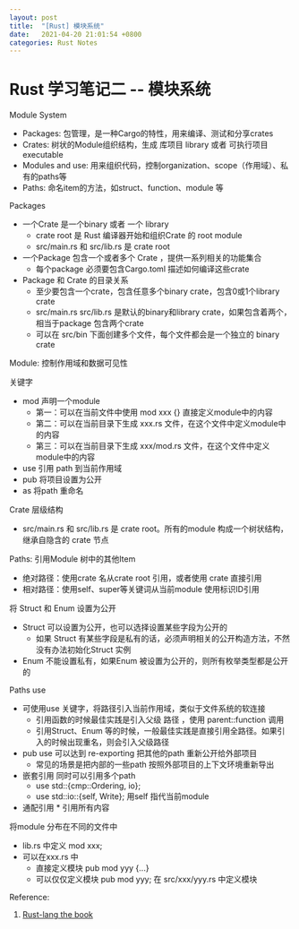 ```yaml
---
layout: post
title:  "[Rust] 模块系统"
date:   2021-04-20 21:01:54 +0800
categories: Rust Notes
---
```


# Rust 学习笔记二 -- 模块系统

Module System

- Packages: 包管理，是一种Cargo的特性，用来编译、测试和分享crates
- Crates: 树状的Module组织结构，生成 库项目 library 或者 可执行项目 executable
- Modules and use: 用来组织代码，控制organization、scope（作用域）、私有的paths等
- Paths: 命名item的方法，如struct、function、module 等


Packages

- 一个Crate 是一个binary 或者 一个 library
    - crate root 是 Rust 编译器开始和组织Crate 的 root module
    - src/main.rs 和 src/lib.rs 是 crate root
- 一个Package 包含一个或者多个 Crate ，提供一系列相关的功能集合
    - 每个package 必须要包含Cargo.toml 描述如何编译这些crate
- Package 和 Crate 的目录关系
    - 至少要包含一个crate，包含任意多个binary crate，包含0或1个library crate
    - src/main.rs src/lib.rs 是默认的binary和library crate，如果包含着两个，相当于package 包含两个crate
    - 可以在 src/bin 下面创建多个文件，每个文件都会是一个独立的 binary crate

Module: 控制作用域和数据可见性

关键字

- mod 声明一个module
    - 第一：可以在当前文件中使用 mod xxx \{\} 直接定义module中的内容
    - 第二：可以在当前目录下生成 xxx.rs 文件，在这个文件中定义module中的内容
    - 第三：可以在当前目录下生成 xxx/mod.rs 文件，在这个文件中定义module中的内容
- use 引用 path 到当前作用域
- pub 将项目设置为公开
- as 将path 重命名

Crate 层级结构

- src/main.rs 和 src/lib.rs 是 crate root。所有的module 构成一个树状结构，继承自隐含的 crate 节点

Paths: 引用Module 树中的其他Item

- 绝对路径：使用crate 名从crate root 引用，或者使用 crate 直接引用
- 相对路径：使用self、super等关键词从当前module 使用标识ID引用

将 Struct 和 Enum 设置为公开

- Struct 可以设置为公开，也可以选择设置某些字段为公开的
    - 如果 Struct 有某些字段是私有的话，必须声明相关的公开构造方法，不然没有办法初始化Struct 实例
- Enum 不能设置私有，如果Enum 被设置为公开的，则所有枚举类型都是公开的


Paths use

- 可使用use 关键字，将路径引入当前作用域，类似于文件系统的软连接
    - 引用函数的时候最佳实践是引入父级 路径 ，使用 parent::function 调用
    - 引用Struct、Enum 等的时候，一般最佳实践是直接引用全路径。如果引入的时候出现重名，则会引入父级路径
- pub use 可以达到 re-exporting 把其他的path 重新公开给外部项目
    - 常见的场景是把内部的一些path 按照外部项目的上下文环境重新导出
- 嵌套引用  同时可以引用多个path
    - use std::\{cmp::Ordering, io\};
    - use std::io::\{self, Write\}; 用self 指代当前module
- 通配引用 \* 引用所有内容


将module 分布在不同的文件中

- lib.rs 中定义 mod xxx;
- 可以在xxx.rs 中
    - 直接定义模块 pub mod yyy \{...\}
    - 可以仅仅定义模块 pub mod yyy; 在 src/xxx/yyy.rs 中定义模块





Reference:

1. [Rust-lang the book](https://doc.rust-lang.org/book/ch07-00-managing-growing-projects-with-packages-crates-and-modules.html)